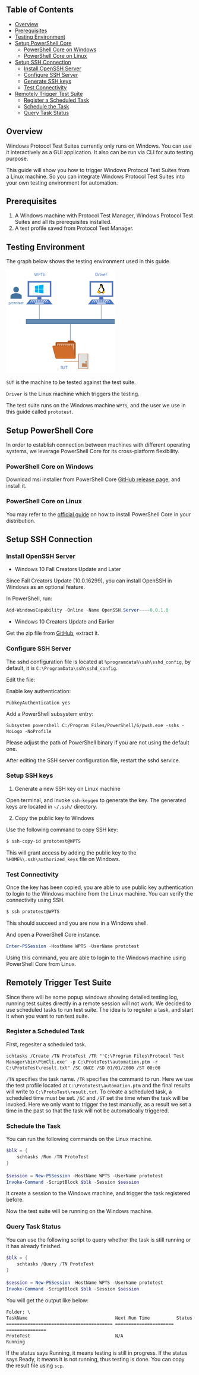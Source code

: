 ## Table of Contents

* [Overview](#overview)
* [Prerequisites](#prerequisites)
* [Testing Environment](#testing-environment)
* [Setup PowerShell Core](#setup-powershell-core)
    * [PowerShell Core on Windows](#powershell-core-on-windows)
    * [PowerShell Core on Linux](#powershell-core-on-linux)
* [Setup SSH Connection](#setup-ssh-connection)
    * [Install OpenSSH Server](#install-openssh-server)
    * [Configure SSH Server](#configure-ssh-server)
    * [Generate SSH keys](#generate-ssh-keys)
    * [Test Connectivity](#test-connectivity)
* [Remotely Trigger Test Suite](#remotely-trigger-test-suite)
    * [Register a Scheduled Task](#register-a-scheduled-task)
    * [Schedule the Task](#schedule-the-task)
    * [Query Task Status](#query-task-status)

## Overview

Windows Protocol Test Suites currently only runs on Windows. You can use it interactively as a GUI application. It also can be run via CLI for auto testing purpose.

This guide will show you how to trigger Windows Protocol Test Suites from a Linux machine. So you can integrate Windows Protocol Test Suites into your own testing environment for automation.

## Prerequisites

1. A Windows machine with Protocol Test Manager, Windows Protocol Test Suites and all its prerequisites installed.
2. A test profile saved from Protocol Test Manager.

## Testing Environment

The graph below shows the testing environment used in this guide.

![Testing environment](./images/testing-env.png)

`SUT` is the machine to be tested against the test suite.

`Driver` is the Linux machine which triggers the testing.

The test suite runs on the Windows machine `WPTS`, and the user we use in this guide called `prototest`.

## Setup PowerShell Core

In order to establish connection between machines with different operating systems, we leverage PowerShell Core for its cross-platform flexibility.

### PowerShell Core on Windows

Download msi installer from PowerShell Core [GitHub release page](https://github.com/PowerShell/PowerShell/releases), and install it.

### PowerShell Core on Linux

You may refer to the [official guide](https://docs.microsoft.com/en-us/powershell/scripting/setup/installing-powershell-core-on-linux?view=powershell-6) on how to install PowerShell Core in your distribution.

## Setup SSH Connection

### Install OpenSSH Server

* Windows 10 Fall Creators Update and Later

Since Fall Creators Update (10.0.16299), you can install OpenSSH in Windows as an optional feature.

In PowerShell, run:

```powershell
Add-WindowsCapability -Online -Name OpenSSH.Server~~~~0.0.1.0
```

* Windows 10 Creators Update and Earlier

Get the zip file from [GitHub](https://github.com/PowerShell/Win32-OpenSSH/releases), extract it.

### Configure SSH Server

The sshd configuration file is located at `%programdata%\ssh\sshd_config`, by default, it is `C:\ProgramData\ssh\sshd_config`.

Edit the file:

Enable key authentication:

    PubkeyAuthentication yes

Add a PowerShell subsystem entry:

    Subsystem powershell C:/Program Files/PowerShell/6/pwsh.exe -sshs -NoLogo -NoProfile

Please adjust the path of PowerShell binary if you are not using the default one.

After editing the SSH server configuration file, restart the sshd service.

### Setup SSH keys

1. Generate a new SSH key on Linux machine

Open terminal, and invoke `ssh-keygen` to generate the key. The generated keys are located in `~/.ssh/` directory.

2. Copy the public key to Windows

Use the following command to copy SSH key:

```sh
$ ssh-copy-id prototest@WPTS
```

This will grant access by adding the public key to the `%HOME%\.ssh\authorized_keys` file on Windows.

### Test Connectivity

Once the key has been copied, you are able to use public key authentication to login to the Windows machine from the Linux machine. You can verify the connectivity using SSH.

```sh
$ ssh prototest@WPTS
```

This should succeed and you are now in a Windows shell.

And open a PowerShell Core instance.

```PowerShell
Enter-PSSession -HostName WPTS -UserName prototest
```

Using this command, you are able to login to the Windows machine using PowerShell Core from Linux.

## Remotely Trigger Test Suite

Since there will be some popup windows showing detailed testing log, running test suites directly in a remote session will not work. We decided to use scheduled tasks to run test suite. The idea is to register a task, and start it when you want to run test suite.

### Register a Scheduled Task

First, regesiter a scheduled task.

```
schtasks /Create /TN ProtoTest /TR "'C:\Program Files\Protocol Test Manager\bin\PtmCli.exe' -p C:\ProtoTest\automation.ptm -r C:\ProtoTest\result.txt" /SC ONCE /SD 01/01/2000 /ST 00:00
```

`/TN` specifies the task name. `/TR` specifies the command to run. Here we use the test profile located at `C:\ProtoTest\automation.ptm` and the final results will write to `C:\ProtoTest\result.txt`. To create a scheduled task, a scheduled time must be set. `/SC` and `/ST` set the time when the task will be invoked. Here we only want to trigger the test manually, as a result we set a time in the past so that the task will not be automatically triggered.

### Schedule the Task

You can run the following commands on the Linux machine.

```PowerShell
$blk = {
    schtasks /Run /TN ProtoTest
}

$session = New-PSSession -HostName WPTS -UserName prototest
Invoke-Command -ScriptBlock $blk -Session $session
```

It create a session to the Windows machine, and trigger the task registered before.

Now the test suite will be running on the Windows machine.

### Query Task Status

You can use the following script to query whether the task is still running or it has already finished.

```PowerShell
$blk = {
    schtasks /Query /TN ProtoTest
}

$session = New-PSSession -HostName WPTS -UserName prototest
Invoke-Command -ScriptBlock $blk -Session $session
```

You will get the output like below:

```
Folder: \
TaskName                                 Next Run Time          Status         
======================================== ====================== ===============
ProtoTest                                N/A                    Running   
```

If the status says Running, it means testing is still in progress. If the status says Ready, it means it is not running, thus testing is done. You can copy the result file using `scp`.